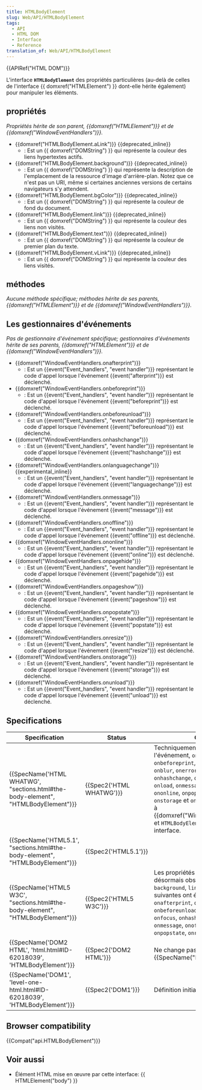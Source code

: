 ```yaml
---
title: HTMLBodyElement
slug: Web/API/HTMLBodyElement
tags:
  - API
  - HTML DOM
  - Interface
  - Reference
translation_of: Web/API/HTMLBodyElement
---
```

{{APIRef("HTML DOM")}}

L'interface **`HTMLBodyElement`** des propriétés particulières (au-delà de celles de l'interface {{ domxref("HTMLElement") }} dont-elle hérite également) pour manipuler les éléments.

## propriétés

_Propriétés hérite de son parent, {{domxref("HTMLElement")}} et de {{domxref("WindowEventHandlers")}}._

- {{domxref("HTMLBodyElement.aLink")}} {{deprecated_inline}}
  - : Est un {{ domxref("DOMString") }} qui représente la couleur des liens hypertextes actifs.
- {{domxref("HTMLBodyElement.background")}} {{deprecated_inline}}
  - : Est un {{ domxref("DOMString") }} qui représente la description de l'emplacement de la ressource d'image d'arrière-plan. Notez que ce n'est pas un URI, même si certaines anciennes versions de certains navigateurs s'y attendent.
- {{domxref("HTMLBodyElement.bgColor")}} {{deprecated_inline}}
  - : Est un {{ domxref("DOMString") }} qui représente la couleur de fond du document.
- {{domxref("HTMLBodyElement.link")}} {{deprecated_inline}}
  - : Est un {{ domxref("DOMString") }} qui représente la couleur des liens non visités.
- {{domxref("HTMLBodyElement.text")}} {{deprecated_inline}}
  - : Est un {{ domxref("DOMString") }} qui représente la couleur de premier plan du texte.
- {{domxref("HTMLBodyElement.vLink")}} {{deprecated_inline}}
  - : Est un {{ domxref("DOMString") }} qui représente la couleur des liens visités.

## méthodes

_Aucune méthode spécifique; méthodes hérite de ses parents, {{domxref("HTMLElement")}} et de {{domxref("WindowEventHandlers")}}._

## Les gestionnaires d'événements

_Pas de gestionnaire d'événement spécifique; gestionnaires d'événements hérite de ses parents, {{domxref("HTMLElement")}} et de {{domxref("WindowEventHandlers")}}._

- {{domxref("WindowEventHandlers.onafterprint")}}
  - : Est un {{event("Event_handlers", "event handler")}} représentant le code d'appel lorsque l'événement {{event("afterprint")}} est déclenché.
- {{domxref("WindowEventHandlers.onbeforeprint")}}
  - : Est un {{event("Event_handlers", "event handler")}} représentant le code d'appel lorsque l'événement {{event("beforeprint")}} est déclenché.
- {{domxref("WindowEventHandlers.onbeforeunload")}}
  - : Est un {{event("Event_handlers", "event handler")}} représentant le code d'appel lorsque l'événement {{event("beforeunload")}} est déclenché.
- {{domxref("WindowEventHandlers.onhashchange")}}
  - : Est un {{event("Event_handlers", "event handler")}} représentant le code d'appel lorsque l'événement {{event("hashchange")}} est déclenché.
- {{domxref("WindowEventHandlers.onlanguagechange")}} {{experimental_inline}}
  - : Est un {{event("Event_handlers", "event handler")}} représentant le code d'appel lorsque l'événement {{event("languagechange")}} est déclenché.
- {{domxref("WindowEventHandlers.onmessage")}}
  - : Est un {{event("Event_handlers", "event handler")}} représentant le code d'appel lorsque l'événement {{event("message")}} est déclenché.
- {{domxref("WindowEventHandlers.onoffline")}}
  - : Est un {{event("Event_handlers", "event handler")}} représentant le code d'appel lorsque l'événement {{event("offline")}} est déclenché.
- {{domxref("WindowEventHandlers.ononline")}}
  - : Est un {{event("Event_handlers", "event handler")}} représentant le code d'appel lorsque l'événement {{event("online")}} est déclenché.
- {{domxref("WindowEventHandlers.onpagehide")}}
  - : Est un {{event("Event_handlers", "event handler")}} représentant le code d'appel lorsque l'événement {{event("pagehide")}} est déclenché.
- {{domxref("WindowEventHandlers.onpageshow")}}
  - : Est un {{event("Event_handlers", "event handler")}} représentant le code d'appel lorsque l'événement {{event("pageshow")}} est déclenché.
- {{domxref("WindowEventHandlers.onpopstate")}}
  - : Est un {{event("Event_handlers", "event handler")}} représentant le code d'appel lorsque l'événement {{event("popstate")}} est déclenché.
- {{domxref("WindowEventHandlers.onresize")}}
  - : Est un {{event("Event_handlers", "event handler")}} représentant le code d'appel lorsque l'événement {{event("resize")}} est déclenché.
- {{domxref("WindowEventHandlers.onstorage")}}
  - : Est un {{event("Event_handlers", "event handler")}} représentant le code d'appel lorsque l'événement {{event("storage")}} est déclenché.
- {{domxref("WindowEventHandlers.onunload")}}
  - : Est un {{event("Event_handlers", "event handler")}} représentant le code d'appel lorsque l'événement {{event("unload")}} est déclenché.

## Specifications

| Specification                                                                                                | Status                           | Comment                                                                                                                                                                                                                                                                                                                                                                                           |
| ------------------------------------------------------------------------------------------------------------ | -------------------------------- | ------------------------------------------------------------------------------------------------------------------------------------------------------------------------------------------------------------------------------------------------------------------------------------------------------------------------------------------------------------------------------------------------- |
| {{SpecName('HTML WHATWG', "sections.html#the-body-element", "HTMLBodyElement")}} | {{Spec2('HTML WHATWG')}} | Techniquement, les propriétés liées à l'événement, `onafterprint`, `onbeforeprint`, `onbeforeunload`, `onblur`, `onerror`, `onfocus`, `onhashchange`, `onlanguagechange`, `onload`, `onmessage`, `onoffline`, `ononline`, `onpopstate`, `onresize`, `onstorage` et `onunload`, ont été passées à {{domxref("WindowEventHandlers")}}, et `HTMLBodyElement` implémentant cette interface. |
| {{SpecName('HTML5.1', "sections.html#the-body-element", "HTMLBodyElement")}}         | {{Spec2('HTML5.1')}}     |                                                                                                                                                                                                                                                                                                                                                                                                   |
| {{SpecName('HTML5 W3C', "sections.html#the-body-element", "HTMLBodyElement")}}     | {{Spec2('HTML5 W3C')}}     | Les propriétés suivantes sont désormais obsolètes: `aLink`, `bgColor`, `background`, `link`, `text` Les propriétés suivantes ont été ajoutées:. `vLink`, `onafterprint`, `onbeforeprint`, `onbeforeunload`, `onblur`, `onerror`, `onfocus`, `onhashchange`, `onload`, `onmessage`, `onoffline`, `ononline`, `onpopstate`, `onresize`, et `onstorage`.                                             |
| {{SpecName('DOM2 HTML', 'html.html#ID-62018039', 'HTMLBodyElement')}}                 | {{Spec2('DOM2 HTML')}}     | Ne change pas de {{SpecName("DOM1")}}.                                                                                                                                                                                                                                                                                                                                                    |
| {{SpecName('DOM1', 'level-one-html.html#ID-62018039', 'HTMLBodyElement')}}         | {{Spec2('DOM1')}}         | Définition initiale.                                                                                                                                                                                                                                                                                                                                                                              |

## Browser compatibility

{{Compat("api.HTMLBodyElement")}}

## Voir aussi

- Élément HTML mise en œuvre par cette interface: {{ HTMLElement("body") }}
